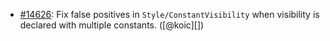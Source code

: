 * [#14626](https://github.com/rubocop/rubocop/issues/14626): Fix false positives in `Style/ConstantVisibility` when visibility is declared with multiple constants. ([@koic][])
